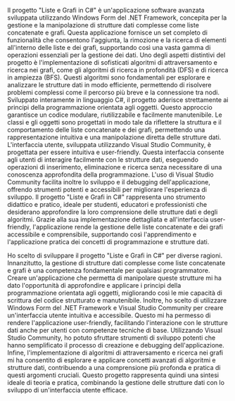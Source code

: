 Il progetto "Liste e Grafi in C#" è un'applicazione software avanzata sviluppata utilizzando Windows Form del .NET Framework, concepita per la gestione e la manipolazione di strutture dati complesse come liste concatenate e grafi. Questa applicazione fornisce un set completo di funzionalità che consentono l'aggiunta, la rimozione e la ricerca di elementi all'interno delle liste e dei grafi, supportando così una vasta gamma di operazioni essenziali per la gestione dei dati. Uno degli aspetti distintivi del progetto è l'implementazione di sofisticati algoritmi di attraversamento e ricerca nei grafi, come gli algoritmi di ricerca in profondità (DFS) e di ricerca in ampiezza (BFS). Questi algoritmi sono fondamentali per esplorare e analizzare le strutture dati in modo efficiente, permettendo di risolvere problemi complessi come il percorso più breve e la connessione tra nodi. Sviluppato interamente in linguaggio C#, il progetto aderisce strettamente ai principi della programmazione orientata agli oggetti. Questo approccio garantisce un codice modulare, riutilizzabile e facilmente manutenibile. Le classi e gli oggetti sono progettati in modo tale da riflettere la struttura e il comportamento delle liste concatenate e dei grafi, permettendo una rappresentazione intuitiva e una manipolazione diretta delle strutture dati. L'interfaccia utente, sviluppata utilizzando Visual Studio Community, è progettata per essere intuitiva e user-friendly. Questa interfaccia consente agli utenti di interagire facilmente con le strutture dati, eseguendo operazioni di inserimento, eliminazione e ricerca senza necessitare di una conoscenza approfondita della programmazione. L'uso di Visual Studio Community facilita inoltre lo sviluppo e il debugging dell'applicazione, offrendo strumenti potenti e accessibili per migliorare l'esperienza di sviluppo. Il progetto "Liste e Grafi in C#" rappresenta uno strumento didattico e pratico, ideale per studenti, educatori e professionisti che desiderano approfondire la loro comprensione delle strutture dati e degli algoritmi. Grazie alla sua implementazione dettagliata e all'interfaccia user-friendly, l'applicazione rende la gestione delle liste concatenate e dei grafi accessibile e comprensibile, supportando così l'apprendimento e l'applicazione pratica dei concetti di programmazione e strutture dati.

Ho scelto di sviluppare il progetto "Liste e Grafi in C#" per diverse ragioni. Innanzitutto, la gestione di strutture dati complesse come liste concatenate e grafi è una competenza fondamentale per qualsiasi programmatore. Creare un'applicazione che permetta di manipolare queste strutture mi ha dato l'opportunità di approfondire e applicare i principi della programmazione orientata agli oggetti, migliorando così le mie capacità di scrittura del codice strutturato e manutenibile. Inoltre, ho scelto di utilizzare Windows Form del .NET Framework e Visual Studio Community per creare un'interfaccia utente intuitiva e accessibile. Questo mi ha permesso di rendere l'applicazione user-friendly, facilitando l'interazione con le strutture dati anche per utenti con competenze tecniche di base. Utilizzando Visual Studio Community, ho potuto sfruttare strumenti di sviluppo potenti che hanno semplificato il processo di creazione e debugging dell'applicazione. Infine, l'implementazione di algoritmi di attraversamento e ricerca nei grafi mi ha consentito di esplorare e applicare concetti avanzati di algoritmi e strutture dati, contribuendo a una comprensione più profonda e pratica di questi argomenti cruciali. Questo progetto rappresenta quindi una sintesi ideale di teoria e pratica, combinando la gestione delle strutture dati con lo sviluppo di un'interfaccia utente efficace.
